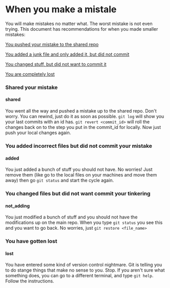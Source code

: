 # When you make a mistale

You will make mistakes no matter what. The worst mistake is not even trying. 
This document has recommendations for when you made smaller mistakes:

[You pushed your mistake to the shared repo](#shared)


[You added a junk file and only added it, but did not commit](#added)


[You changed stuff, but did not want to commit it](#not_adding)


[You are completely lost](#lost)

### Shared your mistake
#### shared

You went all the way and pushed a mistake up to the shared repo. Don't worry. You can rewind, just do it as soon as possible. `git log` will show you your last commits with an id has. `git revert <commit_id>` will roll the changes back on to the step you put in the commit_id for locally. Now just push your local changes again. 


### You added incorrect files but did not commit your mistake
#### added

You just added a bunch of stuff you should not have. No worries! Just remove them (like go to the local files on your machines and move them away) then go `git status` and start the cycle again.    


### You changed files but did not want commit your tinkering
#### not_adding

You just modified a bunch of stuff and you should not have the modifications up on the main repo. When you type `git status` you see this and you want to go back. No worries, just `git restore <file_name>`


### You have gotten lost
#### lost

You have entered some kind of version control nightmare. Git is telling you to do stange things that make no sense to you. Stop. If you aren't sure what something does, you can go to a different terminal, and type `git help`. Follow the instructions.



